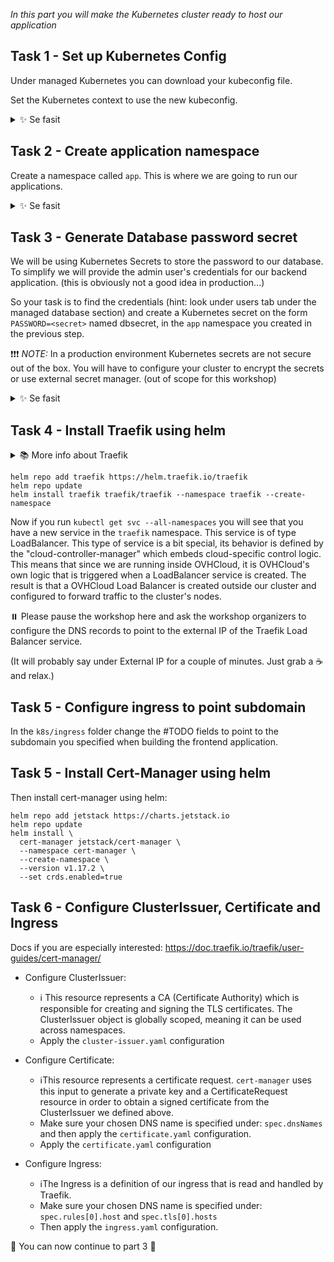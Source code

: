 *In this part you will make the Kubernetes cluster ready to host our application*

## Task 1 - Set up Kubernetes Config

Under managed Kubernetes you can download your kubeconfig file. 

Set the Kubernetes context to use the new kubeconfig.

<details>
  <summary>✨ Se fasit</summary>

To use it you can run: `export KUBECONFIG=<path to kubeconfig file>`

NOTE: This config will only be applied to the current terminal session!

</details>

## Task 2 - Create application namespace

Create a namespace called `app`. This is where we are going to run our applications.

<details>
  <summary>✨ Se fasit</summary>

```bash
kubectl create namespace app
```

</details>

## Task 3 - Generate Database password secret

We will be using Kubernetes Secrets to store the password to our database. To simplify we will provide the admin user's credentials for our backend application. (this is obviously not a good idea in production...)

So your task is to find the credentials (hint: look under users tab under the managed database section) and create a Kubernetes secret on the form `PASSWORD=<secret>` named dbsecret, in the `app` namespace you created in the previous step.

❗❗❗️ _NOTE:_ In a production environment Kubernetes secrets are not secure out of the box. You will have to configure your cluster to encrypt the secrets or use external secret manager. (out of scope for this workshop)


<details>
  <summary>✨ Se fasit</summary>

```bash
kubectl create secret generic dbsecret --from-literal=PASSWORD=<secret> --namespace=app
```

</details>

## Task 4 - Install Traefik using helm 

<details>
  <summary>📚 More info about Traefik</summary>

> Traefik is an open-source reverse proxy which will be responsible for routing traffic to our Kubernetes services. It will also be responsible for terminating TLS sessions, so it will forward traffic as an HTTP request to our services. Traefik integrates well with Kubernetes and will read our Ingress resource and configure itself accordingly. It also integrates with `cert-manager` which is a certificate management controller.

</details>


```shell
helm repo add traefik https://helm.traefik.io/traefik
helm repo update
helm install traefik traefik/traefik --namespace traefik --create-namespace
```

Now if you run `kubectl get svc --all-namespaces` you will see that you have a new service in the `traefik` namespace. This service is of type LoadBalancer. This type of service is a bit special, its behavior is defined by the "cloud-controller-manager" which embeds cloud-specific control logic. This means that since we are running inside OVHCloud, it is OVHCloud's own logic that is triggered when a LoadBalancer service is created. The result is that a OVHCloud Load Balancer is created outside our cluster and configured to forward traffic to the cluster's nodes.

⏸️ Please pause the workshop here and ask the workshop organizers to configure the DNS records to point to the external IP of the Traefik Load Balancer service.

(It will probably say <pending> under External IP for a couple of minutes. Just grab a ☕️ and relax.)

## Task 5 - Configure ingress to point subdomain

In the `k8s/ingress` folder change the #TODO fields to point to the subdomain you specified when building the frontend application.

## Task 5 - Install Cert-Manager using helm 

Then install cert-manager using helm:

```shell
helm repo add jetstack https://charts.jetstack.io
helm repo update
helm install \
  cert-manager jetstack/cert-manager \
  --namespace cert-manager \
  --create-namespace \
  --version v1.17.2 \
  --set crds.enabled=true
```

## Task 6 - Configure ClusterIssuer, Certificate and Ingress

Docs if you are especially interested: https://doc.traefik.io/traefik/user-guides/cert-manager/

- Configure ClusterIssuer:
    - ℹ️ This resource represents a CA (Certificate Authority) which is responsible for creating and signing the TLS certificates. The ClusterIssuer object is globally scoped, meaning it can be used across namespaces.
    - Apply the `cluster-issuer.yaml` configuration

- Configure Certificate:
    - ℹ️This resource represents a certificate request. `cert-manager` uses this input to generate a private key and a CertificateRequest resource in order to obtain a signed certificate from the ClusterIssuer we defined above.
    - Make sure your chosen DNS name is specified under: `spec.dnsNames` and then apply the `certificate.yaml` configuration.
    - Apply the `certificate.yaml` configuration

- Configure Ingress:
    - ℹ️The Ingress is a definition of our ingress that is read and handled by Traefik.
    - Make sure your chosen DNS name is specified under: `spec.rules[0].host` and `spec.tls[0].hosts`
    - Then apply the `ingress.yaml` configuration.

🚀 You can now continue to part 3 🚀 

